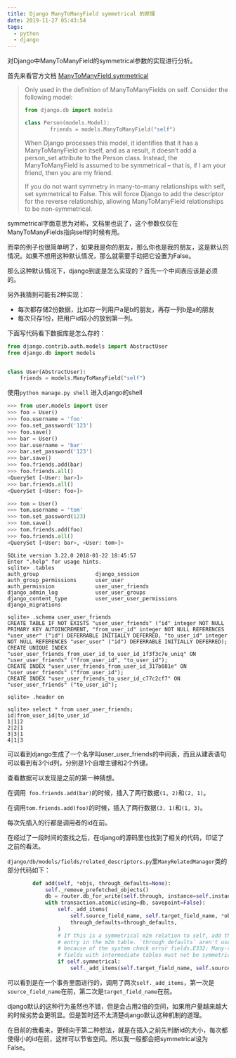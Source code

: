 ```yaml
---
title: Django ManyToManyField symmetrical 的原理
date: 2019-11-27 05:43:54
tags:
  - python
  - django
---
```


对Django中ManyToManyField的symmetrical参数的实现进行分析。

<!-- more -->

首先来看官方文档 [ManyToManyField.symmetrical](https://docs.djangoproject.com/en/2.2/ref/models/fields/#django.db.models.ManyToManyField.symmetrical)

>Only used in the definition of ManyToManyFields on self. Consider the following model:
>
>```python
>from django.db import models
>
>class Person(models.Model):
>         friends = models.ManyToManyField("self")
>```
>When Django processes this model, it identifies that it has a ManyToManyField on itself, and as a result, it doesn’t add a person_set attribute to the Person class. Instead, the ManyToManyField is assumed to be symmetrical – that is, if I am your friend, then you are my friend.
>
>If you do not want symmetry in many-to-many relationships with self, set symmetrical to False. This will force Django to add the descriptor for the reverse relationship, allowing ManyToManyField relationships to be non-symmetrical.

symmetrical字面意思为对称，文档里也说了，这个参数仅仅在ManyToManyFields指向self的时候有用。

而举的例子也很简单明了，如果我是你的朋友，那么你也是我的朋友，这是默认的情况。如果不想用这种默认情况，那么就需要手动把它设置为False。

那么这种默认情况下，django到底是怎么实现的？首先一个中间表应该是必须的。

另外我猜到可能有2种实现：

- 每次都存储2份数据，比如存一列用户a是b的朋友，再存一列b是a的朋友
- 每次只存1份，把用户id较小的放到第一列。

下面写代码看下数据库是怎么存的：
```python
from django.contrib.auth.models import AbstractUser
from django.db import models


class User(AbstractUser):
    friends = models.ManyToManyField("self")
```
使用`python manage.py shell` 进入django的shell
```python
>>> from user.models import User
>>> foo = User()
>>> foo.username = 'foo'
>>> foo.set_password('123')
>>> foo.save()
>>> bar = User()
>>> bar.username = 'bar'
>>> bar.set_password('123')
>>> bar.save()
>>> foo.friends.add(bar)
>>> foo.friends.all()
<QuerySet [<User: bar>]>
>>> bar.friends.all()
<QuerySet [<User: foo>]>

>>> tom = User()
>>> tom.username = 'tom'
>>> tom.set_password(123)
>>> tom.save()
>>> tom.friends.add(foo)
>>> foo.friends.all()
<QuerySet [<User: bar>, <User: tom>]>
```


```sqlite
SQLite version 3.22.0 2018-01-22 18:45:57
Enter ".help" for usage hints.
sqlite> .tables
auth_group                  django_session            
auth_group_permissions      user_user                 
auth_permission             user_user_friends         
django_admin_log            user_user_groups          
django_content_type         user_user_user_permissions
django_migrations

sqlite> .schema user_user_friends
CREATE TABLE IF NOT EXISTS "user_user_friends" ("id" integer NOT NULL PRIMARY KEY AUTOINCREMENT, "from_user_id" integer NOT NULL REFERENCES "user_user" ("id") DEFERRABLE INITIALLY DEFERRED, "to_user_id" integer NOT NULL REFERENCES "user_user" ("id") DEFERRABLE INITIALLY DEFERRED);
CREATE UNIQUE INDEX "user_user_friends_from_user_id_to_user_id_1f3f3c7e_uniq" ON "user_user_friends" ("from_user_id", "to_user_id");
CREATE INDEX "user_user_friends_from_user_id_317b081e" ON "user_user_friends" ("from_user_id");
CREATE INDEX "user_user_friends_to_user_id_c77c2cf7" ON "user_user_friends" ("to_user_id");

sqlite> .header on

sqlite> select * from user_user_friends;
id|from_user_id|to_user_id
1|1|2
2|2|1
3|3|1
4|1|3
```

可以看到django生成了一个名字叫user_user_friends的中间表，而且从建表语句可以看到有3个id列，分别是1个自增主键和2个外键。

查看数据可以发现是之前的第一种猜想。

在调用` foo.friends.add(bar)`的时候，插入了两行数据`(1, 2)`和`(2, 1)`。

在调用`tom.friends.add(foo)`的时候，插入了两行数据`(3, 1)`和`(1, 3)`。

每次先插入的行都是调用者的id在前。

在经过了一段时间的查找之后，在django的源码里也找到了相关的代码，印证了之前的看法。

`django/db/models/fields/related_descriptors.py`里`ManyRelatedManager`类的部分代码如下：

```python
        def add(self, *objs, through_defaults=None):
            self._remove_prefetched_objects()
            db = router.db_for_write(self.through, instance=self.instance)
            with transaction.atomic(using=db, savepoint=False):
                self._add_items(
                    self.source_field_name, self.target_field_name, *objs,
                    through_defaults=through_defaults,
                )
                # If this is a symmetrical m2m relation to self, add the mirror
                # entry in the m2m table. `through_defaults` aren't used here
                # because of the system check error fields.E332: Many-to-many
                # fields with intermediate tables must not be symmetrical.
                if self.symmetrical:
                    self._add_items(self.target_field_name, self.source_field_name, *objs)
```

可以看到是在一个事务里面进行的，调用了两次`self._add_items`，第一次是`source_field_name`在前，第二次是`target_field_name`在前。

django默认的这种行为虽然也不错，但是会占用2倍的空间，如果用户量越来越大的时候劣势会更明显。但是暂时还不太清楚django默认这种机制的道理。

在目前的我看来，更倾向于第二种想法，就是在插入之前先判断id的大小，每次都使得小的id在前，这样可以节省空间。所以我一般都会把symmetrical设为False。